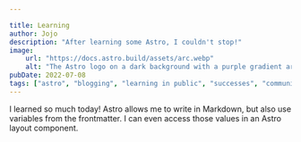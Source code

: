 ```yaml
---

title: Learning
author: Jojo
description: "After learning some Astro, I couldn't stop!"
image:
    url: "https://docs.astro.build/assets/arc.webp"
    alt: "The Astro logo on a dark background with a purple gradient arc."
pubDate: 2022-07-08
tags: ["astro", "blogging", "learning in public", "successes", "community"]
---
```


I learned so much today! Astro allows me to write in Markdown, but also use variables from the frontmatter. I can even access those values in an Astro layout component.